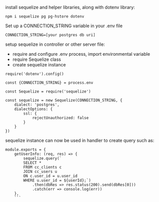 install sequelize and helper libraries, along with dotenv library:

`npm i sequelize pg pg-hstore dotenv`

Set up a CONNECTION_STRING variable in your .env file

```
CONNECTION_STRING=[your postgres db uri]
```

setup sequelize in controller or other server file:
- require and configure .env process, import environmental variable
- require Sequelize class
- create sequelize instance

```
require('dotenv').config()

const {CONNECTION_STRING} = process.env

const Sequelize = require('sequelize')

const sequelize = new Sequelize(CONNECTION_STRING, {
    dialect: 'postgres',
    dialectOptions: {
        ssl: {
            rejectUnauthorized: false
        }
    }
})

```

sequelize instance can now be used in handler to create query such as:

```
module.exports = {
    getUserInfo: (req, res) => {
        sequelize.query(`
        SELECT * 
        FROM cc_clients c
        JOIN cc_users u
        ON c.user_id = u.user_id
        WHERE u.user_id = ${userId};`)
            .then(dbRes => res.status(200).send(dbRes[0]))
            .catch(err => console.log(err))
    },
    ```
